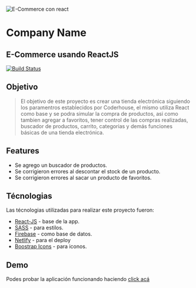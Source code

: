 ![E-Commerce con react](https://raw.githack.com/Agustin-Delgado/r-commerce/master/src/img/logoWhite.png)

# Company Name
## E-Commerce usando ReactJS 

[![Build Status](https://travis-ci.org/joemccann/dillinger.svg?branch=master)](https://travis-ci.org/joemccann/dillinger)

## Objetivo
>El objetivo de este proyecto es crear una tienda electrónica siguiendo los paramentros establecidos por Coderhouse, el mismo utiliza React como base y se podra simular la compra de productos, asi como tambien agregar a favoritos, tener control de las compras realizadas, buscador de productos, carrito, categorias y demás funciones básicas de una tienda electrónica.

## Features
- Se agrego un buscador de productos.
- Se corrigieron errores al descontar el stock de un producto.
- Se corrigieron errores al sacar un producto de favoritos.

## Técnologias

Las técnologias utilizadas para realizar este proyecto fueron:

- [React-JS](https://es.reactjs.org/) - base de la app.
- [SASS](https://sass-lang.com/) - para estilos.
- [Firebase](https://firebase.google.com/) - como base de datos.
- [Netlify](https://www.netlify.com/) - para el deploy
- [Boostrap Icons](https://icons.getbootstrap.com/) - para iconos.

## Demo

Podes probar la aplicación funcionando haciendo [click acá](https://objective-hawking-39b239.netlify.app/)
